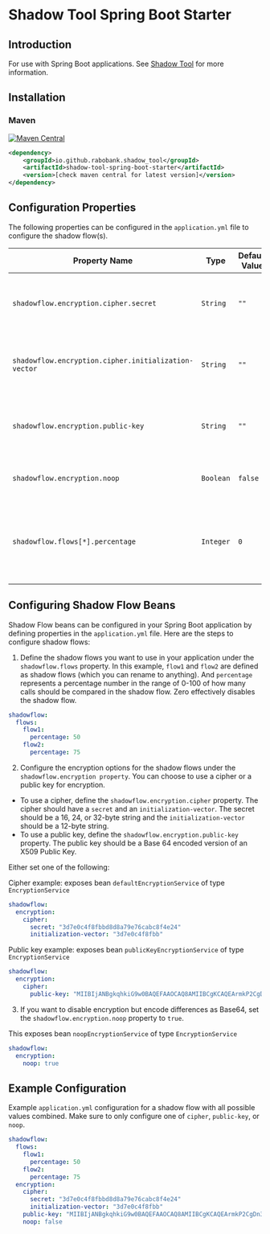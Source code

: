 # Shadow Tool Spring Boot Starter

## Introduction
For use with Spring Boot applications. See [Shadow Tool](https://github.com/rabobank/shadow-tool) for more information.

## Installation

### Maven
[![Maven Central](https://maven-badges.herokuapp.com/maven-central/io.github.rabobank.shadow_tool/shadow-tool-spring-boot-starter/badge.svg)](https://maven-badges.herokuapp.com/maven-central/io.github.rabobank.shadow_tool/shadow-tool-spring-boot-starter)

```xml
<dependency>
    <groupId>io.github.rabobank.shadow_tool</groupId>
    <artifactId>shadow-tool-spring-boot-starter</artifactId>
    <version>[check maven central for latest version]</version>
</dependency>
```

## Configuration Properties

The following properties can be configured in the `application.yml` file to configure the shadow flow(s).

| Property Name                                        | Type      | Default Value | Description                                                                                                                                     |
|------------------------------------------------------|-----------|---------------|-------------------------------------------------------------------------------------------------------------------------------------------------|
| `shadowflow.encryption.cipher.secret`                | `String`  | `""`          | The secret for encryption. Should be a 16, 24, or 32-byte string. Could be generated as follows: `openssl rand -hex 32`                         |
| `shadowflow.encryption.cipher.initialization-vector` | `String`  | `""`          | The initialization vector for encryption. Should be a 12-byte string. Could be generated as follows: `openssl rand -hex 12`                     |
| `shadowflow.encryption.public-key`                   | `String`  | `""`          | Base 64 encoded version of an `X509` Public Key. Used in a Cipher with algorithm `RSA/ECB/OAEPWITHSHA-256ANDMGF1PADDING`.                       |
| `shadowflow.encryption.noop`                         | `Boolean` | `false`       | Disables encryption but encodes differences as `Base64`.                                                                                        |
| `shadowflow.flows[*].percentage`                     | `Integer` | `0`           | Percentage of how many calls should be compared in the shadow flow. Should be in the range of 0-100. Zero effectively disables the shadow flow. |

## Configuring Shadow Flow Beans

Shadow Flow beans can be configured in your Spring Boot application by defining properties in the `application.yml`
file. Here are the steps to configure shadow flows:

1. Define the shadow flows you want to use in your application under the `shadowflow.flows` property.
   In this example, `flow1` and `flow2` are defined as shadow flows (which you can rename to anything).
   And `percentage` represents a percentage number in the range of 0-100 of how many calls should be compared in the
   shadow flow.
   Zero effectively disables the shadow flow.

```yaml
shadowflow:
  flows:
    flow1:
      percentage: 50
    flow2:
      percentage: 75
```

2. Configure the encryption options for the shadow flows under the `shadowflow.encryption property`. You can choose to
   use
   a cipher or a public key for encryption.

* To use a cipher, define the `shadowflow.encryption.cipher` property. The cipher should have a `secret` and an
  `initialization-vector`. The secret should be a 16, 24, or 32-byte string and the `initialization-vector` should be a
  12-byte string.
* To use a public key, define the `shadowflow.encryption.public-key` property. The public key should be a Base 64
  encoded
  version of an X509 Public Key.

Either set one of the following:

Cipher example: exposes bean `defaultEncryptionService` of type `EncryptionService`

```yaml 
shadowflow:
  encryption:
    cipher:
      secret: "3d7e0c4f8fbbd8d8a79e76cabc8f4e24"
      initialization-vector: "3d7e0c4f8fbb"
```

Public key example: exposes bean `publicKeyEncryptionService` of type `EncryptionService`

```yaml 
shadowflow:
  encryption:
    cipher:
      public-key: "MIIBIjANBgkqhkiG9w0BAQEFAAOCAQ8AMIIBCgKCAQEArmkP2CgDn3OsuIj1GxM3"
```

3. If you want to disable encryption but encode differences as Base64, set the `shadowflow.encryption.noop` property to
   `true`.

This exposes bean `noopEncryptionService` of type `EncryptionService`

```yaml
shadowflow:
  encryption:
    noop: true
```

## Example Configuration

Example `application.yml` configuration for a shadow flow with all possible values combined. Make sure to only configure
one of `cipher`, `public-key`, or `noop`.

```yaml
shadowflow:
  flows:
    flow1:
      percentage: 50
    flow2:
      percentage: 75
  encryption:
    cipher:
      secret: "3d7e0c4f8fbbd8d8a79e76cabc8f4e24"
      initialization-vector: "3d7e0c4f8fbb"
    public-key: "MIIBIjANBgkqhkiG9w0BAQEFAAOCAQ8AMIIBCgKCAQEArmkP2CgDn3OsuIj1GxM3"
    noop: false
```